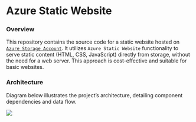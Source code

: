 # Azure Static Website

### Overview

This repository contains the source code for a static website hosted on
[`Azure Storage Account`](https://learn.microsoft.com/en-us/azure/storage/common/storage-account-overview).
It utilizes `Azure Static Website` functionality to serve static content (HTML, CSS, JavaScript) directly from storage, without the need for a web server. This approach is cost-effective and suitable for basic websites.

### Architecture

Diagram below illustrates the project’s architecture, detailing component dependencies and data flow.

![](../media/asw-diagram.png?raw=true)
